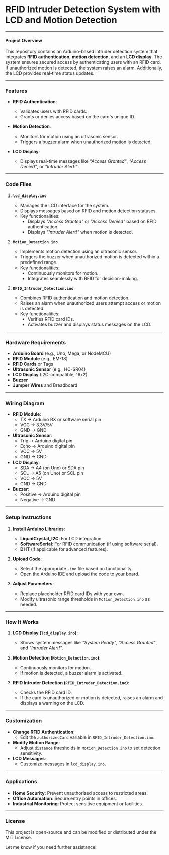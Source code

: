 # RFID Intruder Detection System with LCD and Motion Detection

---

#### **Project Overview**

This repository contains an Arduino-based intruder detection system that integrates **RFID authentication**, **motion detection**, and an **LCD display**. The system ensures secured access by authenticating users with an RFID card. If unauthorized motion is detected, the system raises an alarm. Additionally, the LCD provides real-time status updates.

---

### **Features**

- **RFID Authentication**:

  - Validates users with RFID cards.
  - Grants or denies access based on the card's unique ID.

- **Motion Detection**:

  - Monitors for motion using an ultrasonic sensor.
  - Triggers a buzzer alarm when unauthorized motion is detected.

- **LCD Display**:
  - Displays real-time messages like _"Access Granted"_, _"Access Denied"_, or _"Intruder Alert!"_.

---

### **Code Files**

1. **`lcd_display.ino`**

   - Manages the LCD interface for the system.
   - Displays messages based on RFID and motion detection statuses.
   - Key functionalities:
     - Displays _"Access Granted"_ or _"Access Denied"_ based on RFID authentication.
     - Displays _"Intruder Alert!"_ when motion is detected.

2. **`Motion_Detection.ino`**

   - Implements motion detection using an ultrasonic sensor.
   - Triggers the buzzer when unauthorized motion is detected within a predefined range.
   - Key functionalities:
     - Continuously monitors for motion.
     - Integrates seamlessly with RFID for decision-making.

3. **`RFID_Intruder_Detection.ino`**
   - Combines RFID authentication and motion detection.
   - Raises an alarm when unauthorized users attempt access or motion is detected.
   - Key functionalities:
     - Verifies RFID card IDs.
     - Activates buzzer and displays status messages on the LCD.

---

### **Hardware Requirements**

- **Arduino Board** (e.g., Uno, Mega, or NodeMCU)
- **RFID Module** (e.g., EM-18)
- **RFID Cards** or Tags
- **Ultrasonic Sensor** (e.g., HC-SR04)
- **LCD Display** (I2C-compatible, 16x2)
- **Buzzer**
- **Jumper Wires** and Breadboard

---

### **Wiring Diagram**

- **RFID Module**:
  - TX → Arduino RX or software serial pin
  - VCC → 3.3V/5V
  - GND → GND
- **Ultrasonic Sensor**:
  - Trig → Arduino digital pin
  - Echo → Arduino digital pin
  - VCC → 5V
  - GND → GND
- **LCD Display**:
  - SDA → A4 (on Uno) or SDA pin
  - SCL → A5 (on Uno) or SCL pin
  - VCC → 5V
  - GND → GND
- **Buzzer**:
  - Positive → Arduino digital pin
  - Negative → GND

---

### **Setup Instructions**

1. **Install Arduino Libraries**:

   - **LiquidCrystal_I2C**: For LCD integration.
   - **SoftwareSerial**: For RFID communication (if using software serial).
   - **DHT** (if applicable for advanced features).

2. **Upload Code**:

   - Select the appropriate `.ino` file based on functionality.
   - Open the Arduino IDE and upload the code to your board.

3. **Adjust Parameters**:
   - Replace placeholder RFID card IDs with your own.
   - Modify ultrasonic range thresholds in `Motion_Detection.ino` as needed.

---

### **How It Works**

1. **LCD Display (`lcd_display.ino`)**:

   - Shows system messages like _"System Ready"_, _"Access Granted"_, and _"Intruder Alert!"_.

2. **Motion Detection (`Motion_Detection.ino`)**:

   - Continuously monitors for motion.
   - If motion is detected, a buzzer alarm is activated.

3. **RFID Intruder Detection (`RFID_Intruder_Detection.ino`)**:
   - Checks the RFID card ID.
   - If the card is unauthorized or motion is detected, raises an alarm and displays a warning on the LCD.

---

### **Customization**

- **Change RFID Authentication**:
  - Edit the `authorizedCard` variable in `RFID_Intruder_Detection.ino`.
- **Modify Motion Range**:
  - Adjust `distance` thresholds in `Motion_Detection.ino` to set detection sensitivity.
- **LCD Messages**:
  - Customize messages in `lcd_display.ino`.

---

### **Applications**

- **Home Security**: Prevent unauthorized access to restricted areas.
- **Office Automation**: Secure entry points in offices.
- **Industrial Monitoring**: Protect sensitive equipment or facilities.

---

### **License**

This project is open-source and can be modified or distributed under the MIT License.

Let me know if you need further assistance!
